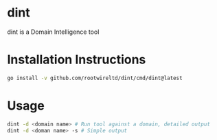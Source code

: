 # dint
dint is a Domain Intelligence tool

# Installation Instructions

```sh
go install -v github.com/rootwireltd/dint/cmd/dint@latest
```

# Usage

```sh
dint -d <domain name> # Run tool against a domain, detailed output
dint -d <doman name> -s # Simple output
```